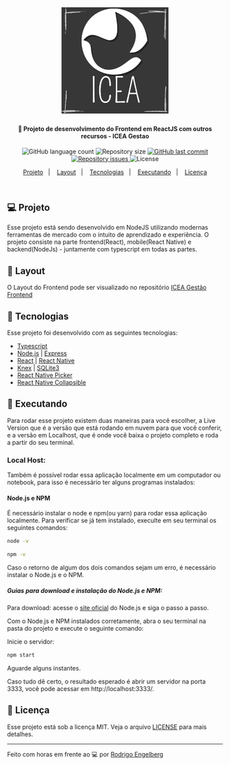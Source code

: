 <!-- <p align="center">
   <img src=".github/nlw2-logo.png" alt="proffy-web" width="280"/>
</p> -->

<h1 align="center">
    <img alt="ICEA" title="#sistemaLindao" src=".github/logo-nova.png" width="250px" />
</h1>

<h4 align="center">
  🚀 Projeto de desenvolvimento do Frontend em ReactJS com outros recursos - ICEA Gestao
</h4>

<p align="center">
  <img alt="GitHub language count" src="https://img.shields.io/github/languages/count/rodrigoengelberg/proffy-nwl-02">

  <img alt="Repository size" src="https://img.shields.io/github/repo-size/rodrigoengelberg/icea-gestao-backend">
  
  <a href="https://github.com/rodrigoengelberg/icea-gestao-backend/commits/master">
    <img alt="GitHub last commit" src="https://img.shields.io/github/last-commit/rodrigoengelberg/icea-gestao-backend">
  </a>

  <a href="https://github.com/rodrigoengelberg/icea-gestao-backend/issues">
    <img alt="Repository issues" src="https://img.shields.io/github/issues/rodrigoengelberg/icea-gestao-backend">
  </a>

  <img alt="License" src="https://img.shields.io/badge/license-MIT-brightgreen">
</p>

<p align="center">
  <a href="#-projeto">Projeto</a>&nbsp;&nbsp;&nbsp;|&nbsp;&nbsp;&nbsp;
  <a href="#-layout">Layout</a>&nbsp;&nbsp;&nbsp;|&nbsp;&nbsp;&nbsp;
  <a href="#rocket-tecnologias">Tecnologias</a>&nbsp;&nbsp;&nbsp;|&nbsp;&nbsp;&nbsp;
  <a href="#rocket-executando">Executando</a>&nbsp;&nbsp;&nbsp;|&nbsp;&nbsp;&nbsp;
  <a href="#memo-licença">Licença</a>
</p>
<br>

## 💻 Projeto

Esse projeto está sendo desenvolvido em NodeJS utilizando modernas ferramentas de mercado com o intuito de aprendizado e experiência. O projeto consiste na parte frontend(React), mobile(React Native) e backend(NodeJs) - juntamente com typescript em todas as partes.

## 🎨 Layout

O Layout do Frontend pode ser visualizado no repositório [ICEA Gestão Frontend ](https://github.com/rodrigoengelberg/icea-gestao-frontend)

## :rocket: Tecnologias

Esse projeto foi desenvolvido com as seguintes tecnologias:

- [Typescript](https://www.typescriptlang.org/)
- [Node.js](https://nodejs.org/en/) | [Express](https://expressjs.com/pt-br/)
- [React](https://reactjs.org/) | [React Native](https://reactnative.dev/)
- [Knex](http://knexjs.org/) | [SQLite3](https://www.sqlite.org/index.html)
- [React Native Picker](https://github.com/react-native-picker/picker)
- [React Native Collapsible ](https://github.com/oblador/react-native-collapsible)

## :rocket: Executando

Para rodar esse projeto existem duas maneiras para você escolher, a Live Version que é a versão que está rodando em nuvem para que você conferir, e a versão em Localhost, que é onde você baixa o projeto completo e roda a partir do seu terminal.

### Local Host:

Também é possível rodar essa aplicação localmente em um computador ou notebook, para isso é necessário ter alguns programas instalados:

#### Node.js e NPM

É necessário instalar o node e npm(ou yarn) para rodar essa aplicação localmente. Para verificar se já tem instalado, execulte em seu terminal os seguintes comandos:

```sh
node -v
```

```sh
npm -v
```

Caso o retorno de algum dos dois comandos sejam um erro, é necessário instalar o Node.js e o NPM.

##### Guias para download e instalação do Node.js e NPM:

Para download: acesse o [site oficial](https://nodejs.org/en/) do Node.js e siga o passo a passo.

Com o Node.js e NPM instalados corretamente, abra o seu terminal na pasta do projeto e execute o seguinte comando:

Inicie o servidor:

```sh
npm start
```

Aguarde alguns instantes.

Caso tudo dê certo, o resultado esperado é abrir um servidor na porta 3333, você pode acessar em http://localhost:3333/.

## :memo: Licença

Esse projeto está sob a licença MIT. Veja o arquivo [LICENSE](LICENSE.md) para mais detalhes.

---

Feito com horas em frente ao :computer: por [Rodrigo Engelberg](https://www.linkedin.com/in/rodrigoengelberg/)

